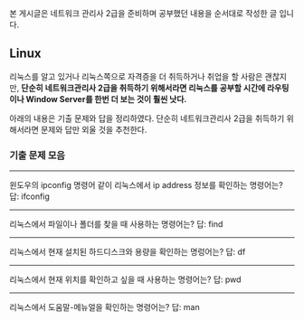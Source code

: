 본 게시글은 네트워크 관리사 2급을 준비하며 공부했던 내용을 순서대로 작성한 글 입니다.

## Linux

리눅스를 알고 있거나 리눅스쪽으로 자격증을 더 취득하거나 취업을 할 사람은 괜찮지만, **단순히 네트워크관리사 2급을 취득하기 위해서라면 리눅스를 공부할 시간에 라우팅이나 Window Server를 한번 더 보는 것이 훨씬 낫다.**

아래의 내용은 기출 문제와 답을 정리하였다.
단순히 네트워크관리사 2급을 취득하기 위해서라면 문제와 답만 외울 것을 추천한다.

### 기출 문제 모음

---

윈도우의 ipconfig 명령어 같이 리눅스에서 ip address 정보를 확인하는 명령어는?
답: ifconfig

---

리눅스에서 파일이나 폴더를 찾을 때 사용하는 명령어는?
답: find

---

리눅스에서 현재 설치된 하드디스크와 용량을 확인하는 명렁어는?
답: df

---

리눅스에서 현재 위치를 확인하고 싶을 때 사용하는 명령어는?
답: pwd

---

리눅스에서 도움말-메뉴얼을 확인하는 명령어는?
답: man
